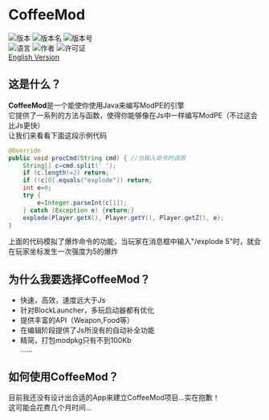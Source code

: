 # CoffeeMod
![版本](https://img.shields.io/badge/%E7%89%88%E6%9C%AC-Reborn-2196F3.svg)
![版本名](https://img.shields.io/badge/%E7%89%88%E6%9C%AC%E5%90%8D-V1.0.0-009688.svg)
![版本号](https://img.shields.io/badge/%E7%89%88%E6%9C%AC%E5%8F%B7-1-009688.svg)  
![语言](https://img.shields.io/badge/%E8%AF%AD%E8%A8%80-Java-red.svg)
![作者](https://img.shields.io/badge/%E4%BD%9C%E8%80%85-Xs.JIONG-brightgreen.svg)
![许可证](https://img.shields.io/badge/%E8%AE%B8%E5%8F%AF%E8%AF%81-GPL--3.0-lightgray.svg)  
[English Version](https://lnfnunes.github.io/404-PageNotFound/)

## 这是什么？
 **CoffeeMod**是一个能使你使用Java来编写ModPE的引擎  
它提供了一系列的方法与函数，使得你能够像在Js中一样编写ModPE（不过这会比Js更快）  
让我们来看看下面这段示例代码

````java
@Override
public void procCmd(String cmd) { //当输入命令时调用
	String[] c=cmd.split(' ');
	if (c.length!=2) return;
	if (!c[0].equals("explode")) return;
	int e=0;
	try {
		e=Integer.parseInt(c[1]);
	} catch (Exception e) {return;}
	explode(Player.getX(), Player.getY(), Player.getZ(), e);
}
````

上面的代码模拟了爆炸命令的功能，当玩家在消息框中输入"/explode 5"时，就会在玩家坐标发生一次强度为5的爆炸

## 为什么我要选择CoffeeMod？

- 快速，高效，速度远大于Js
- 针对BlockLauncher，多玩启动器都有优化
- 提供丰富的API（Weapon,Food等）
- 在编辑阶段提供了Js所没有的自动补全功能
- 精简，打包modpkg只有不到100Kb  
......

## 如何使用CoffeeMod？
目前我还没有设计出合适的App来建立CoffeeMod项目...实在抱歉！  
这可能会花费几个月时间...
